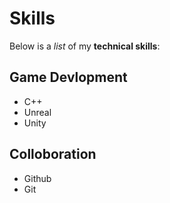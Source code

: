 # Skills

Below is a _list_ of my **technical skills**:

## Game Devlopment

- C++
- Unreal
- Unity 


## Colloboration
- Github
- Git
